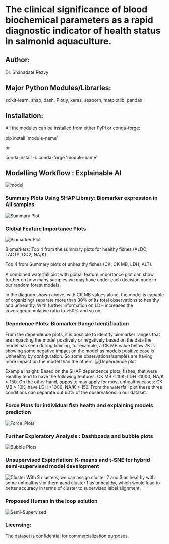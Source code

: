 # The clinical significance of blood biochemical parameters as a rapid diagnostic indicator of health status in salmonid aquaculture.
##  Author: 
Dr. Shahadate Rezvy

##  Major Python Modules/Libraries: 
scikit-learn, shap, dash, Plotly, keras, seaborn, matplotlib, pandas
##  Installation: 
All the modules can be installed from either PyPI or conda-forge:

pip install 'module-name'

or

conda install -c conda-forge 'module-name'


##  Modelling Workflow : Explainable AI
![model](https://user-images.githubusercontent.com/31511385/115147556-66a8cb80-a053-11eb-86cf-ca1a6c60368e.png)


### Summary Plots Using SHAP Library: Biomarker expression in All samples
![Summary Plot](https://user-images.githubusercontent.com/31511385/115146931-a3bf8e80-a050-11eb-83bb-859ecc2ef547.png)

### Global Feature Importance Plots
![Biomarker Plot](https://user-images.githubusercontent.com/31511385/115146915-96a29f80-a050-11eb-9e40-9d65d7aca7fd.png)

Biomarkers: Top 4 from the summary plots for healthy fishes (ALDO, LACTA, CO2, NA/K)

Top 4 from Summary plots of unhealthy fishes (CK, CK MB, LDH, ALT).

A combined waterfall plot with global feature importance plot can show further on how many samples we may have under each decision node in our random forest models.

In the diagram shown above, with CK MB values alone, the model is capable of organizing/ separate more than 30% of its total observations to healthy and unhealthy. With further information on LDH increases the coverage/cumulative ratio to >50% and so on. 

###  Depndence Plots: Biomarker Range Identification
From the dependence plots, it is possible to identify biomarker ranges that are impacting the model positively or negatively based on the data the model has seen during training, for example, a CK MB value below 7K is showing some negative impact on the model as models positive case is Unhealthy by configuration. So some observations/samples are having more impact on the model than the others.
![Dependence plot](https://user-images.githubusercontent.com/31511385/115146945-b4700480-a050-11eb-9fca-91e3c07213c1.png)

Example Insight:
Based on the SHAP dependence plots, fishes, that were Healthy tend to have the following features:
CK MB < 10K;
LDH <1000;
NA/K > 150.
On the other hand, opposite may apply for most unhealthy cases:
CK MB > 10K;
have LDH >1000;
NA/K < 150.
From the waterfall plot these three conditions can separate out 60% of the observations in our dataset.


### Force Plots for individual fish health and explaining models prediction
![Force_Plots](https://user-images.githubusercontent.com/31511385/115146921-9b675380-a050-11eb-8859-704b4b95950b.png)

### Further Exploratory Analysis : Dashboads and bubble plots
![Bubble Plots](https://user-images.githubusercontent.com/31511385/115148783-0fa5f500-a059-11eb-8c69-75befb32bd7f.png)

### Unsupervised Explorlation: K-means and t-SNE for hybrid semi-supervised model development

![Cluster](https://user-images.githubusercontent.com/31511385/115149080-58aa7900-a05a-11eb-9807-e3581bd3a8e3.PNG)
With 3 clusters, we can assign cluster 2 and 3 as healthy with some unhealthy’s in them aand cluster 1 as unhealthy, which would lead to better accuracy in terms of cluster to supervised label alignment.
### Proposed Human in the loop solution
![Semi-Supervised](https://user-images.githubusercontent.com/31511385/115150680-5e578d00-a061-11eb-9b79-24d1169a6ff7.PNG)


### Licensing:
The dataset is confidential for commercialization purposes.

